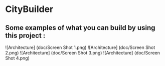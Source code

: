 # CityBuilder


## Some examples of what you can build by using this project :

![Architecture] (doc/Screen Shot 1.png)
![Architecture] (doc/Screen Shot 2.png)
![Architecture] (doc/Screen Shot 3.png)
![Architecture] (doc/Screen Shot 4.png)
